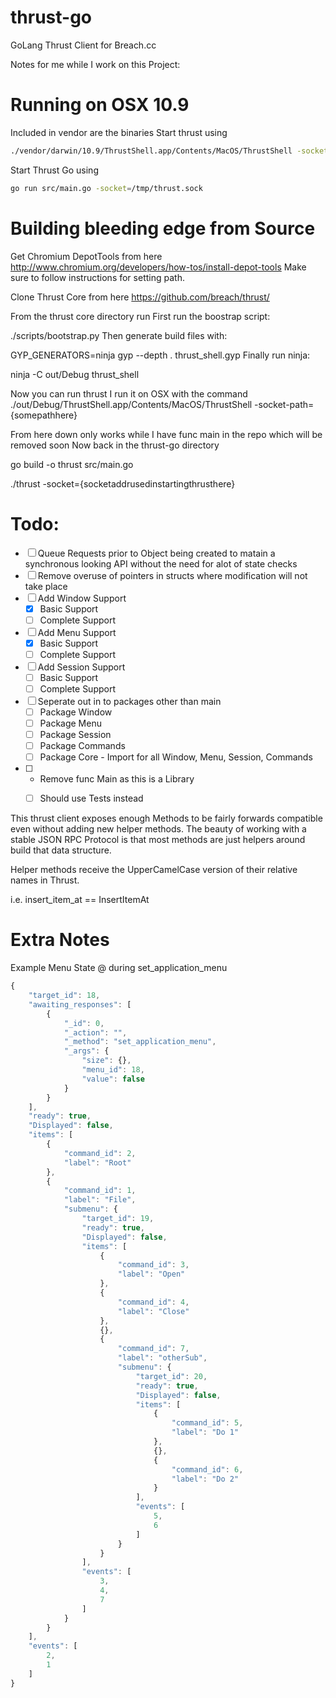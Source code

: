 thrust-go
=========

GoLang Thrust Client for Breach.cc 

Notes for me while I work on this Project:

Running on OSX 10.9
==================
Included in vendor are the binaries
Start thrust using
```bash
./vendor/darwin/10.9/ThrustShell.app/Contents/MacOS/ThrustShell -socket-path=/tmp/thrust.sock
```
Start Thrust Go using
```bash
go run src/main.go -socket=/tmp/thrust.sock
```


Building bleeding edge from Source
======
Get Chromium DepotTools from here
http://www.chromium.org/developers/how-tos/install-depot-tools
Make sure to follow instructions for setting path.

Clone Thrust Core from here
https://github.com/breach/thrust/

From the thrust core directory run 
First run the boostrap script:

./scripts/bootstrap.py 
Then generate build files with:

GYP_GENERATORS=ninja gyp --depth . thrust_shell.gyp
Finally run ninja:

ninja -C out/Debug thrust_shell

Now you can run thrust 
I run it on OSX with the command
 ./out/Debug/ThrustShell.app/Contents/MacOS/ThrustShell -socket-path={somepathhere}


From here down only works while I have  func main in the repo which will be removed soon
Now back in the thrust-go directory

go build -o thrust src/main.go

./thrust -socket={socketaddrusedinstartingthrusthere}


Todo:
================

- [ ] Queue Requests prior to Object being created to matain a synchronous looking API without the need for alot of state checks
- [ ] Remove overuse of pointers in structs where modification will not take place
- [ ] Add Window Support
  - [X] Basic Support
  - [ ] Complete Support 

- [ ] Add Menu Support
  - [X] Basic Support
  - [ ] Complete Support

- [ ] Add Session Support
  - [ ] Basic Support
  - [ ] Complete Support

- [ ] Seperate out in to packages other than main
  - [ ] Package Window
  - [ ] Package Menu
  - [ ] Package Session
  - [ ] Package Commands
  - [ ] Package Core - Import for all Window, Menu, Session, Commands 

- [ ] - Remove func Main as this is a Library
  - [ ] Should use Tests instead


This thrust client exposes enough Methods to be fairly forwards compatible even without adding new helper methods. The beauty of working with a stable JSON RPC Protocol is that most methods are just helpers around build that data structure.

Helper methods receive the UpperCamelCase version of their relative names in Thrust.

i.e. insert_item_at == InsertItemAt



Extra Notes
================
Example Menu State @ during set_application_menu

```javascript
{
    "target_id": 18,
    "awaiting_responses": [
        {
            "_id": 0,
            "_action": "",
            "_method": "set_application_menu",
            "_args": {
                "size": {},
                "menu_id": 18,
                "value": false
            }
        }
    ],
    "ready": true,
    "Displayed": false,
    "items": [
        {
            "command_id": 2,
            "label": "Root"
        },
        {
            "command_id": 1,
            "label": "File",
            "submenu": {
                "target_id": 19,
                "ready": true,
                "Displayed": false,
                "items": [
                    {
                        "command_id": 3,
                        "label": "Open"
                    },
                    {
                        "command_id": 4,
                        "label": "Close"
                    },
                    {},
                    {
                        "command_id": 7,
                        "label": "otherSub",
                        "submenu": {
                            "target_id": 20,
                            "ready": true,
                            "Displayed": false,
                            "items": [
                                {
                                    "command_id": 5,
                                    "label": "Do 1"
                                },
                                {},
                                {
                                    "command_id": 6,
                                    "label": "Do 2"
                                }
                            ],
                            "events": [
                                5,
                                6
                            ]
                        }
                    }
                ],
                "events": [
                    3,
                    4,
                    7
                ]
            }
        }
    ],
    "events": [
        2,
        1
    ]
}
```

